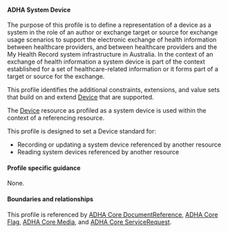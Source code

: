 #### ADHA System Device
The purpose of this profile is to define a representation of a device as a system in the role of an author or exchange target or source for exchange usage scenarios to support the electronic exchange of health information between healthcare providers, and between healthcare providers and the My Health Record system infrastructure in Australia.
In the context of an exchange of health information a system device is part of the context established for a set of healthcare-related information or it forms part of a target or source for the exchange.

This profile identifies the additional constraints, extensions, and value sets that build on and extend [Device](http://hl7.org/fhir/R4/device.html) that are supported. 

The [Device](http://hl7.org/fhir/R4/device.html) resource as profiled as a system device is used within the context of a referencing resource. 

This profile is designed to set a Device standard for:
* Recording or updating a system device referenced by another resource
* Reading system devices referenced by another resource


#### Profile specific guidance
None.


#### Boundaries and relationships
This profile is referenced by 
[ADHA Core DocumentReference](StructureDefinition-dh-documentreference-core-1.html), 
[ADHA Core Flag](StructureDefinition-dh-flag-core-1.html), 
[ADHA Core Media](StructureDefinition-dh-media-core-1.html), and
[ADHA Core ServiceRequest](StructureDefinition-dh-servicerequest-core-1.html).